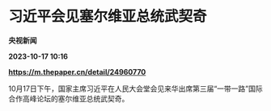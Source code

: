 # 习近平会见塞尔维亚总统武契奇
**央视新闻**

**2023-10-17 10:16**

**https://m.thepaper.cn/detail/24960770**

10月17日下午，国家主席习近平在人民大会堂会见来华出席第三届“一带一路”国际合作高峰论坛的塞尔维亚总统武契奇。